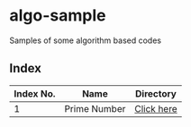 # algo-sample

Samples of some algorithm based codes

## Index

| Index No. | Name         | Directory                       |
| --------- | ------------ | ------------------------------- |
| 1         | Prime Number | [Click here](./Prime%20Number/) |
